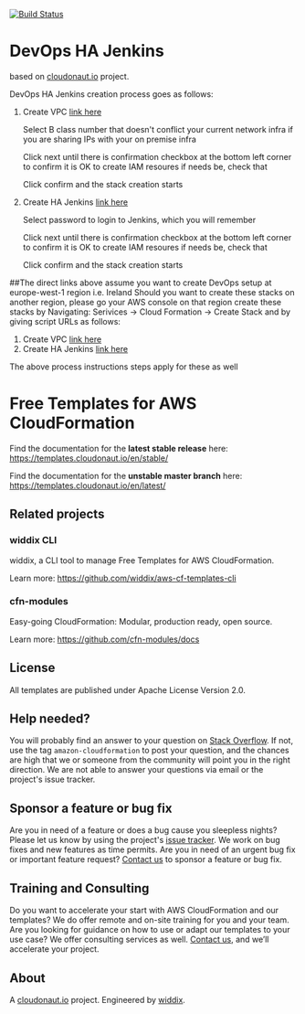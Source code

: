 [![Build Status](https://travis-ci.org/widdix/aws-cf-templates.svg?branch=master)](https://travis-ci.org/widdix/aws-cf-templates)

# DevOps HA Jenkins 
based on [cloudonaut.io](https://cloudonaut.io/templates-for-aws-cloudformation/) project. 

DevOps HA Jenkins creation process goes as follows:

1. Create VPC
   [link here](https://eu-west-1.console.aws.amazon.com/cloudformation/home?region=eu-west-1#/stacks/create/review?templateURL=https://raw.githubusercontent.com/FI-PauliJokinen/aws-cf-templates/master/vpc/vpc-2azs.yaml&stackName=devops-vpc&ClassB=0)
   
   Select B class number that doesn't conflict your current network infra if you are sharing IPs with your on premise infra
   
   Click next until there is confirmation checkbox at the bottom left corner to confirm it is OK to create IAM resoures if needs be, check that
   
   Click confirm and the stack creation starts

2. Create HA Jenkins 
   [link here](https://eu-west-1.console.aws.amazon.com/cloudformation/home?region=eu-west-1#/stacks/create/review?templateURL=https://raw.githubusercontent.com/FI-PauliJokinen/aws-cf-templates/master/jenkins/dev-ops-jenkins2-ha.yaml&stackName=devops-ha-jenkins&parentVPCStack=devops-vpc)
   
   Select password to login to Jenkins, which you will remember
   
   Click next until there is confirmation checkbox at the bottom left corner to confirm it is OK to create IAM resoures if needs be, check that
   
   Click confirm and the stack creation starts


##The direct links above assume you want to create DevOps setup at europe-west-1 region i.e. Ireland
Should you want to create these stacks on another region, please go your AWS console on that region create these stacks by
Navigating: Serivices -> Cloud Formation -> Create Stack and by giving script URLs as follows:
1. Create VPC
   [link here](https://raw.githubusercontent.com/FI-PauliJokinen/aws-cf-templates/master/vpc/vpc-2azs.yaml&stackName=devops-vpc&ClassB=0)
2. Create HA Jenkins
   [link here](https://raw.githubusercontent.com/FI-PauliJokinen/aws-cf-templates/master/jenkins/dev-ops-jenkins2-ha.yaml&stackName=devops-ha-jenkins&parentVPCStack=devops-vpc)
   
The above process instructions steps apply for these as well


# Free Templates for AWS CloudFormation
Find the documentation for the **latest stable release** here: https://templates.cloudonaut.io/en/stable/

Find the documentation for the **unstable master branch** here: https://templates.cloudonaut.io/en/latest/

## Related projects

### widdix CLI
widdix, a CLI tool to manage Free Templates for AWS CloudFormation.

Learn more: https://github.com/widdix/aws-cf-templates-cli

### cfn-modules
Easy-going CloudFormation: Modular, production ready, open source.

Learn more: https://github.com/cfn-modules/docs

## License
All templates are published under Apache License Version 2.0.

## Help needed?
You will probably find an answer to your question on [Stack Overflow](https://stackoverflow.com/questions/tagged/amazon-cloudformation). If not, use the tag `amazon-cloudformation` to post your question, and the chances are high that we or someone from the community will point you in the right direction. We are not able to answer your questions via email or the project's issue tracker.

## Sponsor a feature or bug fix
Are you in need of a feature or does a bug cause you sleepless nights? Please let us know by using the project's [issue tracker](https://github.com/widdix/aws-cf-templates/issues). We work on bug fixes and new features as time permits. Are you in need of an urgent bug fix or important feature request? [Contact us](mailto:hello@widdix.net) to sponsor a feature or bug fix.

## Training and Consulting
Do you want to accelerate your start with AWS CloudFormation and our templates? We do offer remote and on-site training for you and your team. Are you looking for guidance on how to use or adapt our templates to your use case? We offer consulting services as well. [Contact us](mailto:hello@widdix.net), and we’ll accelerate your project.

## About
A [cloudonaut.io](https://cloudonaut.io/templates-for-aws-cloudformation/) project. Engineered by [widdix](https://widdix.net).
